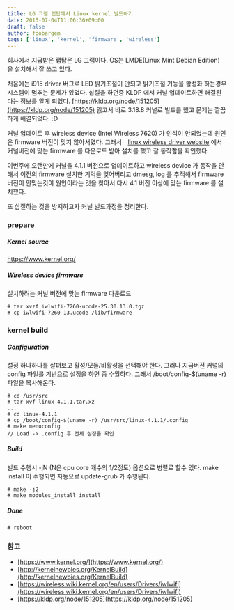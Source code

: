 ```yaml
---
title: LG 그램 랩탑에서 Linux kernel 빌드하기
date: 2015-07-04T11:06:36+09:00
draft: false
author: foobargem
tags: ['linux', 'kernel', 'firmware', 'wireless']
---
```


회사에서 지급받은 랩탑은 LG 그램이다.
OS는 LMDE(Linux Mint Debian Edition) 을 설치해서 잘 쓰고 있다.

처음에는 i915 driver 버그로 LED 밝기조절이 안되고 밝기조절 기능을 활성화 하는경우 시스템이 멈추는 문제가 있었다.
삽질을 하던중 KLDP 에서 커널 업데이트하면 해결된다는 정보를 알게 되었다. [https://kldp.org/node/151205](https://kldp.org/node/151205) 
읽고서 바로 3.18.8 커널로 빌드를 했고 문제는 깔끔하게 해결되었다. :D

커널 업데이트 후 wireless device (Intel Wireless 7620) 가 인식이 안되었는데 원인은 firmware 버전이 맞지 않아서였다.
그래서　[linux wireless driver website](https://wireless.wiki.kernel.org/en/users/Drivers/iwlwifi) 에서
커널버전에 맞는 firmware 를 다운로드 받아 설치를 했고 잘 동작함을 확인했다.

이번주에 오랜만에 커널을 4.1.1 버전으로 업데이트하고 wireless device 가 동작을 안해서
이전의 firmware 설치한 기억을 잊어버리고 dmesg, log 를 추적해서 firmware 버전이 안맞는것이
원인이라는 것을 찾아서 다시 4.1 버전 이상에 맞는 firmware 를 설치했다.

또 삽질하는 것을 방지하고자 커널 빌드과정을 정리한다.


### prepare

##### Kernel source

https://www.kernel.org/

##### Wireless device firmware

설치하려는 커널 버전에 맞는 firmware 다운로드

```
# tar xvzf iwlwifi-7260-ucode-25.30.13.0.tgz
# cp iwlwifi-7260-13.ucode /lib/firmware
```

### kernel build

##### Configuration

설정 하나하나를 살펴보고 활성/모듈/비활성을 선택해야 한다.
그러나 지금버전 커널의 config 파일를 기반으로 설정을 하면 좀 수월하다.
그래서 /boot/config-$(uname -r) 파일을 복사해온다.


```
# cd /usr/src
# tar xvf linux-4.1.1.tar.xz
...
# cd linux-4.1.1
# cp /boot/config-$(uname -r) /usr/src/linux-4.1.1/.config
# make menuconfig
// Load -> .config 후 전체 설정을 확인
```


##### Build

빌드 수행시 -jN (N은 cpu core 개수의 1/2정도) 옵션으로 병렬로 할수 있다.
make install 이 수행되면 자동으로 update-grub 가 수행된다.


```
# make -j2
# make modules_install install
```

##### Done

```
# reboot
```

### 참고

* [https://www.kernel.org/](https://www.kernel.org/)
* [http://kernelnewbies.org/KernelBuild](http://kernelnewbies.org/KernelBuild)
* [https://wireless.wiki.kernel.org/en/users/Drivers/iwlwifi](https://wireless.wiki.kernel.org/en/users/Drivers/iwlwifi)
* [https://kldp.org/node/151205](https://kldp.org/node/151205)
